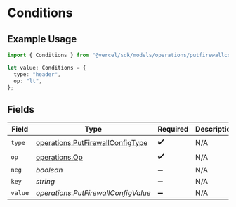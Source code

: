 # Conditions

## Example Usage

```typescript
import { Conditions } from "@vercel/sdk/models/operations/putfirewallconfig.js";

let value: Conditions = {
  type: "header",
  op: "lt",
};
```

## Fields

| Field                                                                                | Type                                                                                 | Required                                                                             | Description                                                                          |
| ------------------------------------------------------------------------------------ | ------------------------------------------------------------------------------------ | ------------------------------------------------------------------------------------ | ------------------------------------------------------------------------------------ |
| `type`                                                                               | [operations.PutFirewallConfigType](../../models/operations/putfirewallconfigtype.md) | :heavy_check_mark:                                                                   | N/A                                                                                  |
| `op`                                                                                 | [operations.Op](../../models/operations/op.md)                                       | :heavy_check_mark:                                                                   | N/A                                                                                  |
| `neg`                                                                                | *boolean*                                                                            | :heavy_minus_sign:                                                                   | N/A                                                                                  |
| `key`                                                                                | *string*                                                                             | :heavy_minus_sign:                                                                   | N/A                                                                                  |
| `value`                                                                              | *operations.PutFirewallConfigValue*                                                  | :heavy_minus_sign:                                                                   | N/A                                                                                  |